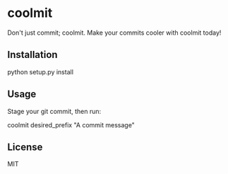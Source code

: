 coolmit
=======
Don't just commit; coolmit. Make your commits cooler with coolmit today!

Installation
------------
python setup.py install


Usage
-----
Stage your git commit, then run:

coolmit desired_prefix "A commit message"

License
-------
MIT

